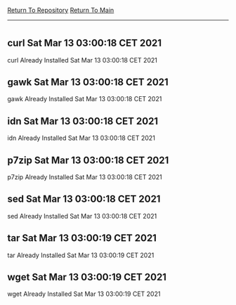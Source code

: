 [Return To Repository](https://github.com/bast69/piholeparser/)
[Return To Main](https://github.com/bast69/piholeparser/blob/master/RecentRunLogs/Mainlog.md)
____________________________________
# 
## curl Sat Mar 13 03:00:18 CET 2021
curl Already Installed Sat Mar 13 03:00:18 CET 2021
## gawk Sat Mar 13 03:00:18 CET 2021
gawk Already Installed Sat Mar 13 03:00:18 CET 2021
## idn Sat Mar 13 03:00:18 CET 2021
idn Already Installed Sat Mar 13 03:00:18 CET 2021
## p7zip Sat Mar 13 03:00:18 CET 2021
p7zip Already Installed Sat Mar 13 03:00:18 CET 2021
## sed Sat Mar 13 03:00:18 CET 2021
sed Already Installed Sat Mar 13 03:00:18 CET 2021
## tar Sat Mar 13 03:00:19 CET 2021
tar Already Installed Sat Mar 13 03:00:19 CET 2021
## wget Sat Mar 13 03:00:19 CET 2021
wget Already Installed Sat Mar 13 03:00:19 CET 2021
